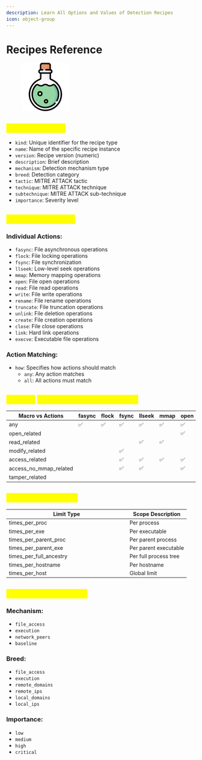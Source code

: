 ```yaml
---
description: Learn All Options and Values of Detection Recipes
icon: object-group
---
```


# Recipes Reference

<figure><img src="../../../.gitbook/assets/image (28).png" alt="" width="128"><figcaption></figcaption></figure>

## <mark style="color:yellow;">Required Fields</mark>

* `kind`: Unique identifier for the recipe type
* `name`: Name of the specific recipe instance
* `version`: Recipe version (numeric)
* `description`: Brief description
* `mechanism`: Detection mechanism type
* `breed`: Detection category
* `tactic`: MITRE ATTACK tactic
* `technique`: MITRE ATTACK technique
* `subtechnique`: MITRE ATTACK sub-technique
* `importance`: Severity level

## <mark style="color:yellow;">File Action Values</mark>

### **Individual Actions**:

* `fasync`: File asynchronous operations
* `flock`: File locking operations
* `fsync`: File synchronization
* `llseek`: Low-level seek operations
* `mmap`: Memory mapping operations
* `open`: File open operations
* `read`: File read operations
* `write`: File write operations
* `rename`: File rename operations
* `truncate`: File truncation operations
* `unlink`: File deletion operations
* `create`: File creation operations
* `close`: File close operations
* `link`: Hard link operations
* `execve`: Executable file operations

### **Action Matching**:

* `how`: Specifies how actions should match
  * `any`: Any action matches
  * `all`: All actions must match

## <mark style="color:yellow;">**Macros**</mark> <mark style="color:yellow;"></mark><mark style="color:yellow;">(expanded automatically):</mark>

<table><thead><tr><th width="223.8046875"> Macro vs Actions</th><th width="81.0859375">fasync</th><th width="64.4375">flock</th><th width="54.14453125">fsync</th><th width="73.75">llseek</th><th width="79.046875">mmap</th><th width="68.32421875">open</th><th width="60.73828125">read</th><th width="66.4921875">write</th><th width="81.0078125">rename</th><th width="82.91796875">truncate</th><th width="74.73828125">unlink</th><th width="74.12109375">create</th><th width="65.32421875">close</th><th width="59.83984375">link</th><th width="75.4375">execve</th></tr></thead><tbody><tr><td>any</td><td>✅</td><td>✅</td><td>✅</td><td>✅</td><td>✅</td><td>✅</td><td>✅</td><td>✅</td><td>✅</td><td>✅</td><td>✅</td><td>✅</td><td>✅</td><td>✅</td><td>✅</td></tr><tr><td>open_related</td><td></td><td></td><td></td><td></td><td></td><td>✅</td><td></td><td></td><td></td><td></td><td></td><td></td><td>✅</td><td></td><td></td></tr><tr><td>read_related</td><td></td><td></td><td></td><td>✅</td><td>✅</td><td></td><td>✅</td><td></td><td></td><td></td><td></td><td></td><td></td><td></td><td></td></tr><tr><td>modify_related</td><td></td><td></td><td>✅</td><td></td><td></td><td></td><td></td><td>✅</td><td>✅</td><td>✅</td><td>✅</td><td>✅</td><td></td><td>✅</td><td></td></tr><tr><td>access_related</td><td></td><td></td><td>✅</td><td>✅</td><td>✅</td><td>✅</td><td>✅</td><td>✅</td><td>✅</td><td>✅</td><td>✅</td><td>✅</td><td>✅</td><td>✅</td><td></td></tr><tr><td>access_no_mmap_related</td><td></td><td></td><td>✅</td><td>✅</td><td></td><td>✅</td><td>✅</td><td>✅</td><td>✅</td><td>✅</td><td>✅</td><td>✅</td><td>✅</td><td>✅</td><td></td></tr><tr><td>tamper_related</td><td></td><td></td><td></td><td></td><td></td><td></td><td></td><td></td><td>✅</td><td>✅</td><td>✅</td><td></td><td></td><td>✅</td><td></td></tr></tbody></table>

## <mark style="color:yellow;">Times Kind Values</mark>

<table><thead><tr><th width="306.9765625">Limit Type</th><th>Scope Description</th></tr></thead><tbody><tr><td>times_per_proc</td><td>Per process</td></tr><tr><td>times_per_exe</td><td>Per executable</td></tr><tr><td>times_per_parent_proc</td><td>Per parent process</td></tr><tr><td>times_per_parent_exe</td><td>Per parent executable</td></tr><tr><td>times_per_full_ancestry</td><td>Per full process tree</td></tr><tr><td>times_per_hostname</td><td>Per hostname</td></tr><tr><td>times_per_host</td><td>Global limit</td></tr></tbody></table>

## <mark style="color:yellow;">Classification Values</mark>

### **Mechanism**:

* `file_access`
* `execution`
* `network_peers`
* `baseline`

### **Breed**:

* `file_access`
* `execution`
* `remote_domains`
* `remote_ips`
* `local_domains`
* `local_ips`

### **Importance**:

* `low`
* `medium`
* `high`
* `critical`
